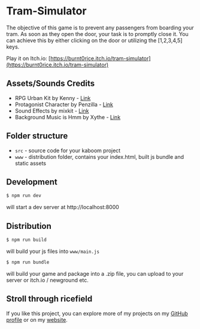 # Tram-Simulator
The objective of this game is to prevent any passengers from boarding your tram. As soon as they open the door, your task is to promptly close it. You can achieve this by either clicking on the door or utilizing the [1,2,3,4,5] keys.

Play it on Itch.io: [https://burnt0rice.itch.io/tram-simulator](https://burnt0rice.itch.io/tram-simulator)

## Assets/Sounds Credits
- RPG Urban Kit by Kenny - [Link](https://kenney-assets.itch.io/rpg-urban-kit)
- Protagonist Character by Penzilla - [Link](https://penzilla.itch.io/protagonist-character)
- Sound Effects by mixkit - [Link](https://mixkit.co)
- Background Music is Hmm by Xythe - [Link](https://freesound.org/s/115831)

## Folder structure

- `src` - source code for your kaboom project
- `www` - distribution folder, contains your index.html, built js bundle and static assets


## Development

```sh
$ npm run dev
```

will start a dev server at http://localhost:8000

## Distribution

```sh
$ npm run build
```

will build your js files into `www/main.js`

```sh
$ npm run bundle
```

will build your game and package into a .zip file, you can upload to your server or itch.io / newground etc.


## Stroll through ricefield

If you like this project, you can explore more of my projects on my [GitHub profile](https://github.com/burnt0rice) or on my [website](https://ricefield.ch).

